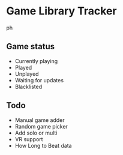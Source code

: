 # Game Library Tracker

ph

## Game status

* Currently playing
* Played
* Unplayed
* Waiting for updates
* Blacklisted

## Todo

* Manual game adder
* Random game picker
* Add solo or multi
* VR support
* How Long to Beat data
